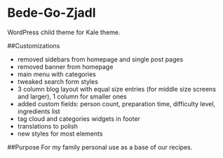 # Bede-Go-Zjadl
WordPress child theme for Kale theme.

##Customizations
- removed sidebars from homepage and single post pages
- removed banner from homepage
- main menu with categories
- tweaked search form styles
- 3 column blog layout with equal size entries (for middle size screens and larger), 1 column for smaller ones
- added custom fields: person count, preparation time, difficulty level, ingredients list
- tag cloud and categories widgets in footer
- translations to polish
- new styles for most elements

##Purpose
For my family personal use as a base of our recipes.
